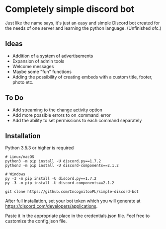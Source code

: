 # Completely simple discord bot
Just like the name says, it's just an easy and simple Discord bot created for the needs of one server and learning the python language.
(Unfinished ofc.)

Ideas
-----

- Addition of a system of advertisements
- Expansion of admin tools
- Welcome messages
- Maybe some "fun" functions
- Adding the possibility of creating embeds with a custom title, footer, photo etc.

To Do
-----

- Add streaming to the change activity option
- Add more possible errors to on_command_error
- Add the ability to set permissions to each command separately

Installation
-----
Python 3.5.3 or higher is required

```
# Linux/macOS
python3 -m pip install -U discord.py==1.7.2 
python3 -m pip install -U discord-components==2.1.2

# Windows
py -3 -m pip install -U discord.py==1.7.2
py -3 -m pip install -U discord-components==2.1.2

git clone https://github.com/IncognitooPL/simple-discord-bot
```

After full installation, set your bot token which you will generate at https://discord.com/developers/applications. 

Paste it in the appropriate place in the credentials.json file. Feel free to customize the config.json file.

